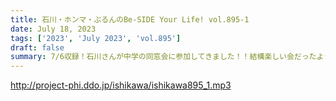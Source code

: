 ```yaml
---
title: 石川・ホンマ・ぶるんのBe-SIDE Your Life! vol.895-1
date: July 18, 2023
tags: ['2023', 'July 2023', 'vol.895']
draft: false
summary: 7/6収録！石川さんが中学の同窓会に参加してきました！！結構楽しい会だったようです！！
---
```


http://project-phi.ddo.jp/ishikawa/ishikawa895_1.mp3